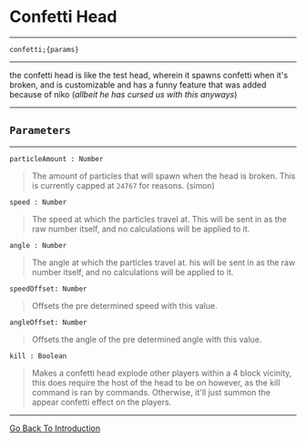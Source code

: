 # Confetti Head
-----
`confetti;{params}`

-----
the confetti head is like the test head, wherein it spawns confetti when it's broken, and is customizable and has a funny feature that was added because of niko (<i>allbeit he has cursed us with this anyways</i>)

-----
`Parameters`
-----
-----
`particleAmount : Number`
> The amount of particles that will spawn when the head is broken. This is currently capped at `24767` for reasons. (simon)

`speed : Number`
> The speed at which the particles travel at. This will be sent in as the raw number itself, and no calculations will be applied to it.

`angle : Number`
> The angle at which the particles travel at. his will be sent in as the raw number itself, and no calculations will be applied to it.

`speedOffset: Number`
> Offsets the pre determined speed with this value.

`angleOffset: Number`
> Offsets the angle of the pre determined angle with this value.

`kill : Boolean`
> Makes a confetti head explode other players within a 4 block vicinity, this does require the host of the head to be on however, as the kill command is ran by commands. Otherwise, it'll just summon the appear confetti effect on the players.

---
[Go Back To Introduction](https://tivvo.github.io/astro-wiki/)
